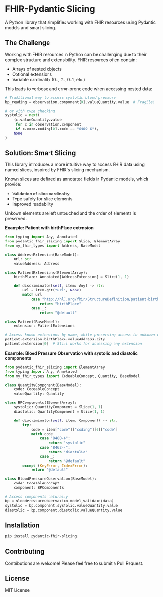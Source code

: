 # FHIR-Pydantic Slicing

A Python library that simplifies working with FHIR resources using Pydantic models and smart slicing.

## The Challenge

Working with FHIR resources in Python can be challenging due to their complex structure and extensibility. FHIR resources often contain:
- Arrays of nested objects
- Optional extensions
- Variable cardinality (0..*, 1..*, 0..1, etc.)

This leads to verbose and error-prone code when accessing nested data:

```python
# Traditional way to access systolic blood pressure
bp_reading = observation.component[0].valueQuantity.value  # Fragile!

# or with type checking
systolic = next(
    (c.valueQuantity.value
     for c in observation.component
     if c.code.coding[0].code == "8480-6"),
    None
)
```

## Solution: Smart Slicing

This library introduces a more intuitive way to access FHIR data using named slices, inspired by FHIR's slicing mechanism.

Known slices are defined as annotated fields in Pydantic models, which provide:
- Validation of slice cardinality
- Type safety for slice elements
- Improved readability

Unkown elements are left untouched and the order of elements is preserved.

**Example: Patient with birthPlace extension**

```python
from typing import Any, Annotated
from pydantic_fhir_slicing import Slice, ElementArray
from my_fhir_types import Address, BaseModel

class AddressExtension(BaseModel):
    url: str
    valueAddress: Address

class PatientExtensions(ElementArray):
    birthPlace: Annotated[AddressExtension] = Slice(1, 1)

    def discriminator(self, item: Any) -> str:
        url = item.get("url", None)
        match url
            case "http://hl7.org/fhir/StructureDefinition/patient-birthPlace":
                return "birthPlace"
            case _:
                return "@default"

class Patient(BaseModel):
    extension: PatientExtensions

# Access known extensions by name, while preserving access to unknown ones
patient.extension.birthPlace.valueAddress.city
patient.extension[0]  # Still works for accessing any extension

```

**Example: Blood Pressure Observation with systolic and diastolic components**

```python
from pydantic_fhir_slicing import ElementArray
from typing import Any, Annotated
from my_fhir_types import CodeableConcept, Quantity, BaseModel

class QuantityComponent(BaseModel):
    code: CodeableConcept
    valueQuantity: Quantity

class BPComponents(ElementArray):
    systolic: QuantityComponent = Slice(1, 1)
    diastolic: QuantityComponent = Slice(1, 1)

    def discriminator(self, item: Component) -> str:
        try:
            code = item["code"]["coding"][0]["code"]
            match code
                case "8480-6":
                    return "systolic"
                case "8462-4":
                    return "diastolic"
                case _:
                    return "@default"
        except (KeyError, IndexError):
            return "@default"

class BloodPressureObservation(BaseModel):
    code: CodeableConcept
    component: BPComponents

# Access components naturally
bp = BloodPressureObservation.model_validate(data)
systolic = bp.component.systolic.valueQuantity.value
diastolic = bp.component.diastolic.valueQuantity.value

```

## Installation

```bash
pip install pydantic-fhir-slicing
```

## Contributing

Contributions are welcome! Please feel free to submit a Pull Request.

## License

MIT License
